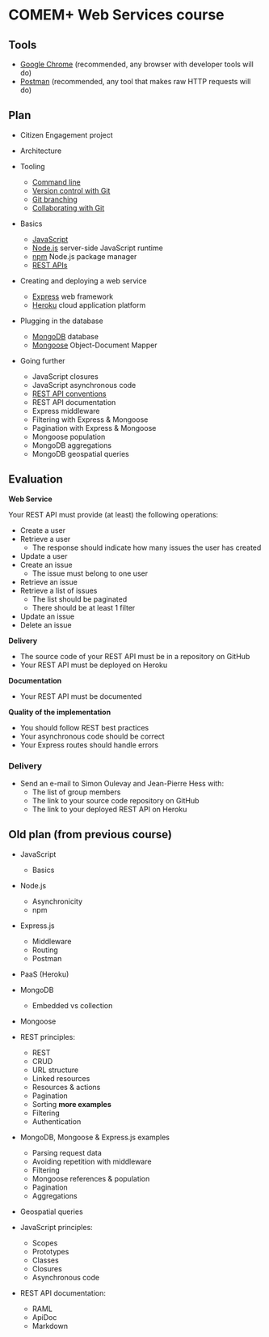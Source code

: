 # COMEM+ Web Services course



## Tools

* [Google Chrome][chrome] (recommended, any browser with developer tools will do)
* [Postman][postman] (recommended, any tool that makes raw HTTP requests will do)



## Plan

* Citizen Engagement project
* Architecture

* Tooling
  * [Command line](https://mediacomem.github.io/comem-webdev-docs/subjects/cli?home=MediaComem%2Fcomem-webserv%23readme)
  * [Version control with Git](https://mediacomem.github.io/comem-webdev-docs/subjects/git?home=MediaComem%2Fcomem-webserv%23readme)
  * [Git branching](https://mediacomem.github.io/comem-webdev-docs/subjects/git-branching?home=MediaComem%2Fcomem-webserv%23readme)
  * [Collaborating with Git](https://mediacomem.github.io/comem-webdev-docs/subjects/git-collaborating?home=MediaComem%2Fcomem-webserv%23readme)

* Basics
  * [JavaScript](https://mediacomem.github.io/comem-webdev-docs/subjects/js?home=MediaComem%2Fcomem-webserv%23readme)
  * [Node.js](https://mediacomem.github.io/comem-webdev-docs/subjects/node?home=MediaComem%2Fcomem-webserv%23readme) server-side JavaScript runtime
  * [npm](https://mediacomem.github.io/comem-webdev-docs/subjects/npm?home=MediaComem%2Fcomem-webserv%23readme) Node.js package manager
  * [REST APIs](https://mediacomem.github.io/comem-webdev-docs/subjects/rest?home=MediaComem%2Fcomem-webserv%23readme)

* Creating and deploying a web service
  * [Express](https://mediacomem.github.io/comem-webdev-docs/subjects/express?home=MediaComem%2Fcomem-webserv%23readme) web framework
  * [Heroku](https://mediacomem.github.io/comem-webdev-docs/subjects/heroku?home=MediaComem%2Fcomem-webserv%23readme) cloud application platform

* Plugging in the database
  * [MongoDB](https://mediacomem.github.io/comem-webdev-docs/subjects/mongodb?home=MediaComem%2Fcomem-webserv%23readme) database
  * [Mongoose](https://mediacomem.github.io/comem-webdev-docs/subjects/mongoose?home=MediaComem%2Fcomem-webserv%23readme) Object-Document Mapper

* Going further
  * JavaScript closures
  * JavaScript asynchronous code
  * [REST API conventions](https://mediacomem.github.io/comem-webdev-docs/subjects/rest-conventions?home=MediaComem%2Fcomem-webserv%23readme)
  * REST API documentation
  * Express middleware
  * Filtering with Express & Mongoose
  * Pagination with Express & Mongoose
  * Mongoose population
  * MongoDB aggregations
  * MongoDB geospatial queries



## Evaluation

**Web Service**

Your REST API must provide (at least) the following operations:

* Create a user
* Retrieve a user
  * The response should indicate how many issues the user has created
* Update a user
* Create an issue
  * The issue must belong to one user
* Retrieve an issue
* Retrieve a list of issues
  * The list should be paginated
  * There should be at least 1 filter
* Update an issue
* Delete an issue

**Delivery**

* The source code of your REST API must be in a repository on GitHub
* Your REST API must be deployed on Heroku

**Documentation**

* Your REST API must be documented

**Quality of the implementation**

* You should follow REST best practices
* Your asynchronous code should be correct
* Your Express routes should handle errors

### Delivery

* Send an e-mail to Simon Oulevay and Jean-Pierre Hess with:
  * The list of group members
  * The link to your source code repository on GitHub
  * The link to your deployed REST API on Heroku



## Old plan (from previous course)

* JavaScript
  * Basics

* Node.js
  * Asynchronicity
  * npm

* Express.js
  * Middleware
  * Routing
  * Postman

* PaaS (Heroku)

* MongoDB
  * Embedded vs collection

* Mongoose

* REST principles:
  * REST
  * CRUD
  * URL structure
  * Linked resources
  * Resources & actions
  * Pagination
  * Sorting **more examples**
  * Filtering
  * Authentication

* MongoDB, Mongoose & Express.js examples
  * Parsing request data
  * Avoiding repetition with middleware
  * Filtering
  * Mongoose references & population
  * Pagination
  * Aggregations

* Geospatial queries

* JavaScript principles:
  * Scopes
  * Prototypes
  * Classes
  * Closures
  * Asynchronous code

* REST API documentation:
  * RAML
  * ApiDoc
  * Markdown



[chrome]: https://www.google.com/chrome/
[postman]: https://www.getpostman.com
